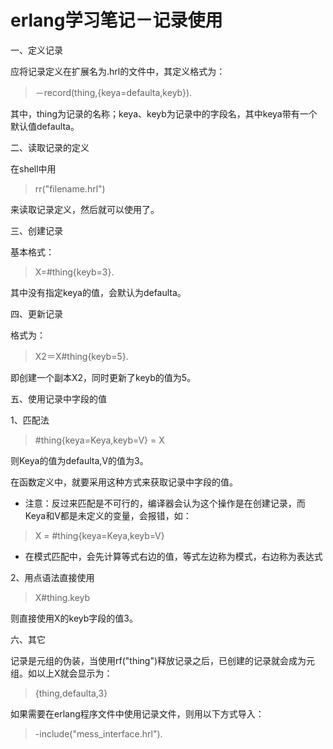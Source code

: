 erlang学习笔记－记录使用
===

一、定义记录

应将记录定义在扩展名为.hrl的文件中，其定义格式为：

> －record(thing,{keya=defaulta,keyb}).

其中，thing为记录的名称；keya、keyb为记录中的字段名，其中keya带有一个默认值defaulta。

二、读取记录的定义

在shell中用
> rr("filename.hrl")

来读取记录定义，然后就可以使用了。

三、创建记录

基本格式：

> X=#thing{keyb=3}.

其中没有指定keya的值，会默认为defaulta。

四、更新记录

格式为：

> X2＝X#thing{keyb=5}.

即创建一个副本X2，同时更新了keyb的值为5。

五、使用记录中字段的值

1、匹配法

> #thing{keya=Keya,keyb=V} = X

则Keya的值为defaulta,V的值为3。

在函数定义中，就要采用这种方式来获取记录中字段的值。

* 注意：反过来匹配是不可行的，编译器会认为这个操作是在创建记录，而Keya和V都是未定义的变量，会报错，如：
> X = #thing{keya=Keya,keyb=V}

* 在模式匹配中，会先计算等式右边的值，等式左边称为模式，右边称为表达式

2、用点语法直接使用

> X#thing.keyb

则直接使用X的keyb字段的值3。

六、其它

记录是元组的伪装，当使用rf("thing")释放记录之后，已创建的记录就会成为元组。如以上X就会显示为：

> {thing,defaulta,3}

如果需要在erlang程序文件中使用记录文件，则用以下方式导入：

> -include("mess_interface.hrl").